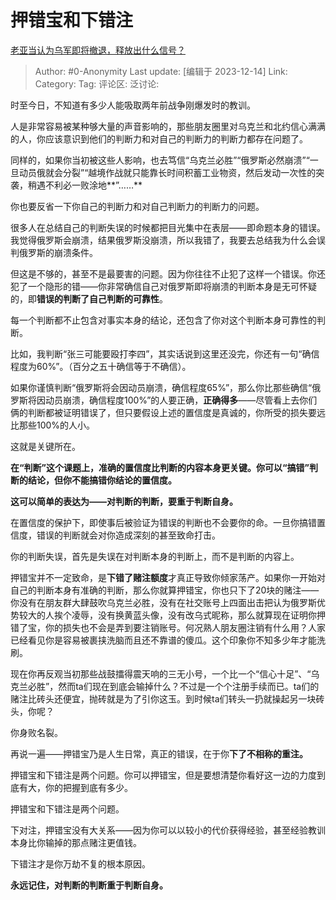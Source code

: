 # 押错宝和下错注
[老亚当认为乌军即将撤退，释放出什么信号？](https://www.zhihu.com/question/634447709/answer/3325292071)

> Author: #0-Anonymity
> Last update: [编辑于 2023-12-14]
> Link:
> Category: 
> Tag:
> 评论区:
> 泛讨论:

时至今日，不知道有多少人能吸取两年前战争刚爆发时的教训。

人是非常容易被某种够大量的声音影响的，那些朋友圈里对乌克兰和北约信心满满的人，你应该意识到他们的判断力和对自己的判断力的判断力都存在问题了。

同样的，如果你当初被这些人影响，也去笃信“乌克兰必胜”“俄罗斯必然崩溃”“一旦动员俄就会分裂”“越境作战就只能靠长时间积蓄工业物资，然后发动一次性的突袭，稍遇不利必一败涂地**”……**

你也要反省一下你自己的判断力和对自己判断力的判断力的问题。

很多人在总结自己的判断失误的时候都把目光集中在表层——即命题本身的错误。我觉得俄罗斯会崩溃，结果俄罗斯没崩溃，所以我错了，我要去总结我为什么会误判俄罗斯的崩溃条件。

但这是不够的，甚至不是最要害的问题。因为你往往不止犯了这样一个错误。你还犯了一个隐形的错——你非常确信自己对俄罗斯即将崩溃的判断本身是无可怀疑的，即**错误的判断了自己判断的可靠性**。

每一个判断都不止包含对事实本身的结论，还包含了你对这个判断本身可靠性的判断。

比如，我判断“张三可能要殴打李四”，其实话说到这里还没完，你还有一句“确信程度为60%”。（百分之五十确信等于不确信）。

如果你谨慎判断“俄罗斯将会因动员崩溃，确信程度65%”，那么你比那些确信“俄罗斯将因动员崩溃，确信程度100%”的人要正确，**正确得多**——尽管看上去你们俩的判断都被证明错误了，但只要假设上述的置信度是真诚的，你所受的损失要远比那些100%的人小。

这就是关键所在。

**在“判断”这个课题上，准确的置信度比判断的内容本身更关键。你可以“搞错”判断的结论，但你不能搞错你结论的置信度。**

**这可以简单的表达为——对判断的判断，要重于判断自身。**

在置信度的保护下，即使事后被验证为错误的判断也不会要你的命。一旦你搞错置信度，错误的判断就会对你造成深刻的甚至致命打击。

你的判断失误，首先是失误在对判断本身的判断上，而不是判断的内容上。

押错宝并不一定致命，是**下错了赌注额度**才真正导致你倾家荡产。如果你一开始对自己的判断本身有准确的判断，那么你就算押错宝，你也只下了20块的赌注——你没有在朋友群大肆鼓吹乌克兰必胜，没有在社交账号上四面出击把认为俄罗斯优势较大的人挨个凌辱，没有换黄蓝头像，没有改乌式昵称，那么就算现在证明你押错了宝，你的损失也不会是弄到要注销账号。何况熟人朋友圈注销有什么用？人家已经看见你是容易被裹挟洗脑而且还不靠谱的傻瓜。这个印象你不知多少年才能洗刷。

现在你再反观当初那些战鼓擂得震天响的三无小号，一个比一个“信心十足”、“乌克兰必胜”，然而ta们现在到底会输掉什么？不过是一个个注册手续而已。ta们的赌注比砖头还便宜，抛砖就是为了引你这玉。到时候ta们转头一扔就操起另一块砖头，你呢？

你身败名裂。

  

再说一遍——押错宝乃是人生日常，真正的错误，在于你**下了不相称的重注。**

押错宝和下错注是两个问题。你可以押错宝，但是要想清楚你看好这一边的力度到底有大，你的把握到底有多少。

押错宝和下错注是两个问题。

下对注，押错宝没有大关系——因为你可以以较小的代价获得经验，甚至经验教训本身比你输掉的那点赌注更值钱。

下错注才是你万劫不复的根本原因。

**永远记住，对判断的判断重于判断自身。**
